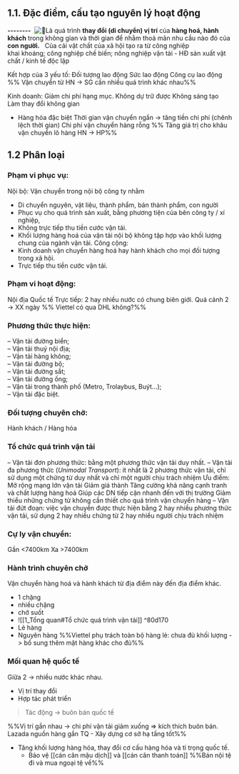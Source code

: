 ## 1.1. Đặc điểm, cấu tạo nguyên lý hoạt động
**--------**
 ![📝](https://static.xx.fbcdn.net/images/emoji.php/v9/tcc/1/16/1f4dd.png)Là quá trình **thay đổi (di chuyển) vị trí** của **hàng hoá, hành khách** trong không gian và thời gian để nhằm thoả mãn nhu cầu nào đó của **con người.**
 
Của cải vật chất của xã hội tạo ra từ
	công nghiệp  
	khai khoáng; 
	công nghiệp chế biến; 
	nông nghiệp 
	vận tải - HĐ sản xuất vật chất / kinh tế độc lập

Kết hợp của 3 yếu tố:
	Đối tượng lao động
	Sức lao động
	Công cụ lao động
%% Vận chuyển từ HN -> SG cần nhiều quá trình khác nhau%%

Kinh doanh: Giảm chi phí hạng mục.
	Không dự trữ được
	Không sáng tạo
	Làm thay đổi không gian

- Hàng hóa đặc biệt
	Thời gian vận chuyển ngắn -> tăng tiền chi phí (chênh lệch thời gian)
	Chi phí vận chuyển hàng rỗng
%% Tăng giá trị cho khâu vận chuyển lô hàng HN -> HP%%
## 1.2 Phân loại
### Phạm vi phục vụ:
Nội bộ: 
  Vận chuyển trong nội bộ công ty nhằm
  - Di chuyển nguyên, vật liệu, thành phẩm, bán thành phẩm, con người 
  - Phục vụ cho quá trình sản xuất, bằng phương tiện của bên công ty / xí nghiệp, 
  - Không trực tiếp thu tiền cước vận tải.
  - Khối lượng hàng hoá của vận tải nội bộ không tập hợp vào khối lượng chung của ngành vận tải.
Công cộng: 
 - Kinh doanh vận chuyển hàng hoá hay hành khách cho mọi đối tượng trong xã hội.
 - Trực tiếp thu tiền cước vận tải.
### Phạm vi hoạt động:
Nội địa
Quốc tế 
	Trực tiếp: 2 hay nhiều nước có chung biên giới.
	Quá cảnh 2 -> XX ngày
%% Viettel có qua DHL không?%%
### Phương thức thực hiện:
– Vận tải đường biển;  
– Vận tải thuỷ nội địa;  
– Vận tải hàng không;  
– Vận tải đường bộ;  
– Vận tải đường sắt;  
– Vận tải đường ống;  
– Vận tải trong thành phố (Metro, Trolaybus, Buýt...);  
– Vận tải đặc biệt.
### Đối tượng chuyên chở:
Hành khách / Hàng hóa
### Tổ chức quá trình vận tải  
– Vận tải đơn phương thức: 
	bằng một phương thức vận tải duy nhất. 
– Vận tải đa phương thức (_Unimodal Transport_): 
	ít nhất là 2 phương thức vận tải, 
	chỉ sử dụng một chứng từ duy nhất và chỉ một người chịu trách nhiệm 
		Ưu điểm:
			Mở rộng mạng lớn vận tải
			Giảm giá thành 
			Tăng cường khả năng cạnh tranh và chất lượng hàng hoá
			Giúp các DN tiếp cận nhanh đến với thị trường
			Giảm thiểu những chứng từ không cần thiết cho quá trình vận chuyển hàng 
– Vận tải đứt đoạn: 
	việc vận chuyển được thực hiện bằng 2 hay nhiều phương thức vận tải, 
	sử dụng 2 hay nhiều chứng từ 2 hay nhiều người chịu trách nhiệm
### Cự ly vận chuyển:
Gần <7400km
Xa >7400km 
### Hành trình chuyên chở
Vận chuyển hàng hoá và hành khách từ địa điểm này đến địa điểm khác.
- 1 chặng 
- nhiều chặng 
- chở suốt
-  ![[1_Tổng quan#Tổ chức quá trình vận tải]]  ^80d170
- Lẻ hàng
- Nguyên hàng
  %%Viettel phụ trách toàn bộ hàng lẻ: chưa đủ khối lượng -> bổ sung thêm mặt hàng khác cho đủ%%
### Mối quan hệ quốc tế
Giữa 2 -> nhiều nước khác nhau.
  - Vị trí thay đổi
  - Hợp tác phát triển
> Tác động -> buôn bán quốc tế

%%Vị trí gần nhau -> chi phí vận tải giảm xuống => kích thích buôn bán.
Lazada nguồn hàng gần TQ - Xây dựng cơ sở hạ tầng tốt%%

- Tăng khối lượng hàng hóa, thay đổi cơ cấu hàng hóa và tỉ trọng quốc tế.
	- Bảo vệ [[cán cân mậu dịch]] và [[cán cân thanh toán]]
%%Bán nội tệ đi và mua ngoại tệ về%%







